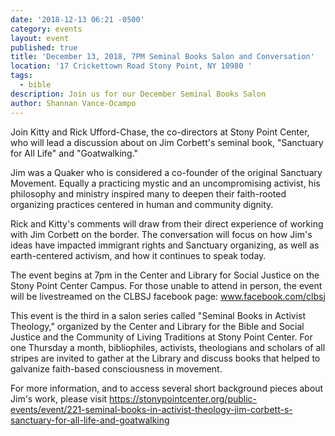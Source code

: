 ```yaml
---
date: '2018-12-13 06:21 -0500'
category: events
layout: event
published: true
title: 'December 13, 2018, 7PM Seminal Books Salon and Conversation'
location: '17 Crickettown Road Stony Point, NY 10980 '
tags:
  - bible
description: Join us for our December Seminal Books Salon
author: Shannan Vance-Ocampo
---
```

Join Kitty and Rick Ufford-Chase, the co-directors at Stony Point Center, who will lead a discussion about on Jim Corbett's seminal book, "Sanctuary for All Life" and "Goatwalking."
 
Jim was a Quaker who is considered a co-founder of the original
Sanctuary Movement. Equally a practicing mystic and an uncompromising
activist, his philosophy and ministry inspired many to deepen their
faith-rooted organizing practices centered in human and community dignity.
 
Rick and Kitty's comments will draw from their direct experience of
working with Jim Corbett on the border. The conversation will focus on
how Jim's ideas have impacted immigrant rights and Sanctuary organizing,
as well as earth-centered activism, and how it continues to speak today.
 
The event begins at 7pm in the Center and Library for Social Justice on
the Stony Point Center Campus. For those unable to attend in person, the
event will be livestreamed on the CLBSJ facebook page:
www.facebook.com/clbsj
 
This event is the third in a salon series called "Seminal Books in
Activist Theology," organized by the Center and Library for the Bible
and Social Justice and the Community of Living Traditions at Stony Point
Center. For one Thursday a month, bibliophiles, activists, theologians
and scholars of all stripes are invited to gather at the Library and
discuss books that helped to galvanize faith-based consciousness in
movement.
 
For more information, and to access several short background pieces
about Jim's work, please visit
https://stonypointcenter.org/public-events/event/221-seminal-books-in-activist-theology-jim-corbett-s-sanctuary-for-all-life-and-goatwalking
